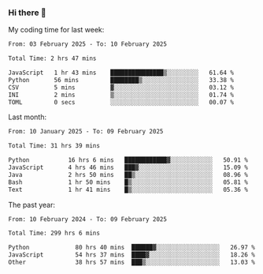 ### Hi there 👋

My coding time for last week:

<!--START_SECTION:week-->

```txt
From: 03 February 2025 - To: 10 February 2025

Total Time: 2 hrs 47 mins

JavaScript   1 hr 43 mins    ███████████████▒░░░░░░░░░   61.64 %
Python       56 mins         ████████▒░░░░░░░░░░░░░░░░   33.38 %
CSV          5 mins          ▓░░░░░░░░░░░░░░░░░░░░░░░░   03.12 %
INI          2 mins          ▒░░░░░░░░░░░░░░░░░░░░░░░░   01.74 %
TOML         0 secs          ░░░░░░░░░░░░░░░░░░░░░░░░░   00.07 %
```

<!--END_SECTION:week-->

Last month:

<!--START_SECTION:month-->

```txt
From: 10 January 2025 - To: 09 February 2025

Total Time: 31 hrs 39 mins

Python           16 hrs 6 mins   ████████████▓░░░░░░░░░░░░   50.91 %
JavaScript       4 hrs 46 mins   ███▓░░░░░░░░░░░░░░░░░░░░░   15.09 %
Java             2 hrs 50 mins   ██▒░░░░░░░░░░░░░░░░░░░░░░   08.96 %
Bash             1 hr 50 mins    █▒░░░░░░░░░░░░░░░░░░░░░░░   05.81 %
Text             1 hr 41 mins    █▒░░░░░░░░░░░░░░░░░░░░░░░   05.36 %
```

<!--END_SECTION:month-->

The past year:

<!--START_SECTION:year-->

```txt
From: 10 February 2024 - To: 09 February 2025

Total Time: 299 hrs 6 mins

Python             80 hrs 40 mins  ██████▓░░░░░░░░░░░░░░░░░░   26.97 %
JavaScript         54 hrs 37 mins  ████▓░░░░░░░░░░░░░░░░░░░░   18.26 %
Other              38 hrs 57 mins  ███▒░░░░░░░░░░░░░░░░░░░░░   13.03 %
```

<!--END_SECTION:year-->
